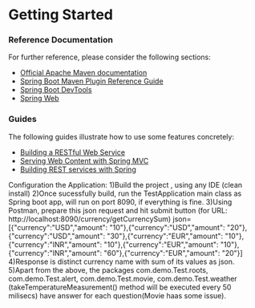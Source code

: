 # Getting Started

### Reference Documentation
For further reference, please consider the following sections:

* [Official Apache Maven documentation](https://maven.apache.org/guides/index.html)
* [Spring Boot Maven Plugin Reference Guide](https://docs.spring.io/spring-boot/docs/2.2.12.BUILD-SNAPSHOT/maven-plugin/)
* [Spring Boot DevTools](https://docs.spring.io/spring-boot/docs/2.3.5.RELEASE/reference/htmlsingle/#using-boot-devtools)
* [Spring Web](https://docs.spring.io/spring-boot/docs/2.3.5.RELEASE/reference/htmlsingle/#boot-features-developing-web-applications)

### Guides
The following guides illustrate how to use some features concretely:

* [Building a RESTful Web Service](https://spring.io/guides/gs/rest-service/)
* [Serving Web Content with Spring MVC](https://spring.io/guides/gs/serving-web-content/)
* [Building REST services with Spring](https://spring.io/guides/tutorials/bookmarks/)

Configuration the Application:
1)Build the project , using any IDE (clean install)
2)Once sucessfully build, run the TestApplication main class as Spring boot app, will run on port 8090, if everything is fine.
3)Using Postman, prepare this json request and hit submit button (for URL: http://localhost:8090/currency/getCurrencySum) json=[{"currency":"USD","amount": "10"},{"currency":"USD","amount": "20"},{"currency":"USD","amount": "30"},{"currency":"EUR","amount": "10"},{"currency":"INR","amount": "10"},{"currency":"EUR","amount": "10"},{"currency":"INR","amount": "60"},{"currency":"EUR","amount": "20"}]
4)Response is distinct currency name with sum of its values as json.
5)Apart from the above, the packages com.demo.Test.roots, com.demo.Test.alert, com.demo.Test.movie, com.demo.Test.weather (takeTemperatureMeasurement() method will be executed every 50 milisecs) have answer for each question(Movie haas some issue).
